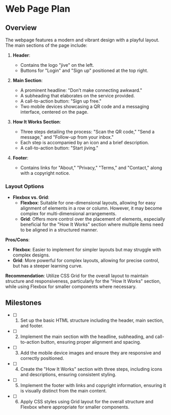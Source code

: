 # Web Page Plan

## Overview
The webpage features a modern and vibrant design with a playful layout. The main sections of the page include:

1. **Header**: 
   - Contains the logo "jive" on the left.
   - Buttons for "Login" and "Sign up" positioned at the top right.

2. **Main Section**: 
   - A prominent headline: "Don’t make connecting awkward."
   - A subheading that elaborates on the service provided.
   - A call-to-action button: "Sign up free."
   - Two mobile devices showcasing a QR code and a messaging interface, centered on the page.

3. **How It Works Section**: 
   - Three steps detailing the process: "Scan the QR code," "Send a message," and "Follow-up from your inbox."
   - Each step is accompanied by an icon and a brief description.
   - A call-to-action button: "Start jiving."

4. **Footer**: 
   - Contains links for "About," "Privacy," "Terms," and "Contact," along with a copyright notice.

### Layout Options
- **Flexbox vs. Grid**: 
  - **Flexbox**: Suitable for one-dimensional layouts, allowing for easy alignment of elements in a row or column. However, it may become complex for multi-dimensional arrangements.
  - **Grid**: Offers more control over the placement of elements, especially beneficial for the "How It Works" section where multiple items need to be aligned in a structured manner.

**Pros/Cons**:
- **Flexbox**: Easier to implement for simpler layouts but may struggle with complex designs.
- **Grid**: More powerful for complex layouts, allowing for precise control, but has a steeper learning curve.

**Recommendation**: Utilize CSS Grid for the overall layout to maintain structure and responsiveness, particularly for the "How It Works" section, while using Flexbox for smaller components where necessary.

## Milestones
 - [ ] 1. Set up the basic HTML structure including the header, main section, and footer.
 - [ ] 2. Implement the main section with the headline, subheading, and call-to-action button, ensuring proper alignment and spacing.
 - [ ] 3. Add the mobile device images and ensure they are responsive and correctly positioned.
 - [ ] 4. Create the "How It Works" section with three steps, including icons and descriptions, ensuring consistent styling.
 - [ ] 5. Implement the footer with links and copyright information, ensuring it is visually distinct from the main content.
 - [ ] 6. Apply CSS styles using Grid layout for the overall structure and Flexbox where appropriate for smaller components.